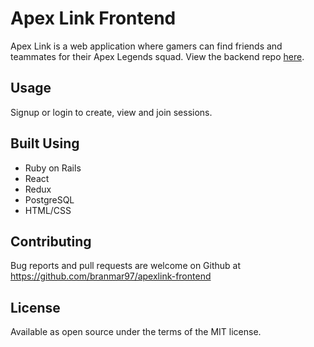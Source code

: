 # Apex Link Frontend

Apex Link is a web application where gamers can find friends and teammates for their Apex Legends squad. View the backend repo [here](https://github.com/branmar97/apexlink-backend).

## Usage

Signup or login to create, view and join sessions.

## Built Using

* Ruby on Rails
* React
* Redux
* PostgreSQL
* HTML/CSS

## Contributing

Bug reports and pull requests are welcome on Github at https://github.com/branmar97/apexlink-frontend

## License

Available as open source under the terms of the MIT license.